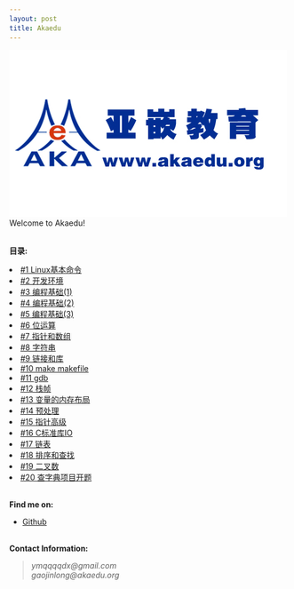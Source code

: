 ```yaml
---
layout: post
title: Akaedu
---
```

<img src="./images/akaedu.jpg" alt="akaedu" />
Welcome to Akaedu!
<p><br /><b>目录:</b></p>
<li> <a href="/post/chapter_01.html">#1 Linux基本命令</a> </li>
<li> <a href="/post/chapter_02.html">#2 开发环境</a> </li>
<li> <a href="/post/chapter_03.html">#3 编程基础(1)</a> </li>
<li> <a href=".html">#4 编程基础(2)</a> </li>
<li> <a href=".html">#5 编程基础(3)</a> </li>
<li> <a href=".html">#6 位运算</a> </li>
<li> <a href=".html">#7 指针和数组</a> </li>
<li> <a href=".html">#8 字符串</a> </li>
<li> <a href=".html">#9 链接和库</a> </li>
<li> <a href=".html">#10 make makefile</a> </li>
<li> <a href=".html">#11 gdb</a> </li>
<li> <a href=".html">#12 栈帧</a> </li>
<li> <a href=".html">#13 变量的内存布局</a> </li>
<li> <a href=".html">#14 预处理</a> </li>
<li> <a href=".html">#15 指针高级</a> </li>
<li> <a href=".html">#16 C标准库IO</a> </li>
<li> <a href=".html">#17 链表</a> </li>
<li> <a href=".html">#18 排序和查找</a> </li>
<li> <a href=".html">#19 二叉数</a> </li>
<li> <a href=".html">#20 查字典项目开题</a> </li>
<p><br /><b>Find me on:</b></p>

<ul>

<li><a href="http://github.com/ymqqqqdx/">Github</a></li>

</ul>
<p><br /><b>Contact Information:</b></p>

<blockquote>
<p>
<em>ymqqqqdx@gmail.com</em><br>
<em>gaojinlong@akaedu.org</em>
</p>
</blockquote>


